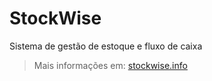 # StockWise

Sistema de gestão de estoque e fluxo de caixa

> Mais informações em: [stockwise.info](https://victorassis.notion.site/Sistema-de-gest-o-de-estoque-e-fluxo-de-caixa-c7d869e28100454fb291a58f3ff90150?pvs=4)
